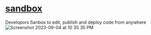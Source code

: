 # <a href="https://codesandbox.io/p/github/sudo-self/sandbox">sandbox</a>
Developors Sanbox to edit, publish and deploy code from anywhere
![Screenshot 2023-09-04 at 10 35 35 PM](https://github.com/sudo-self/sandbox/assets/119916323/b0c5c457-47a2-49ff-9902-9e5dcc75f9c1)
